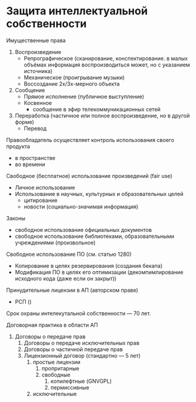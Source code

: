 # Защита интеллектуальной собственности 

Имущественные права
1. Воспроизведение
    - Репрографическое (сканирование, конспектирование. в малых объёмах информация воспроизводиться может, но с указанием источника)
    - Механическое (проигрывание музыки)
    - Воссоздание 2х/3х-мерного объекта
2. Сообщение
    - Прямое исполнение (публичное выступление)
    - Косвенное
        - сообщение в эфир телекоммуникационных сетей
3. Переработка (частичное или полное воспроизведение, но в другой форме)
    - Перевод

Правообладатель осуществляет контроль использования своего продукта
- в пространстве
- во времени

Свободное (бесплатное) использование произведений (fair use)
- Личное использование
- Использование в научных, культурных и образовательных целей
    - цитирование
    - новости (социально-значимая информация)

Законы
- свободное использование официальных документов
- свободное использование библиотеками, образовательными учреждениями (произвольное)

Свободное использование ПО (см. статью 1280)
- Копирование в целях резервирования (создания бекапа)
- Модификация ПО в целях его оптимизации (декомпимлирование исходного кода (даже если он закрыт))

Принудительные лицензии в АП (авторском праве)
- РСП ()

Срок охраны интелекутальной собственности — 70 лет.

Договорная практика в области АП
1. Договоры о передаче прав
    1. Договоры о передаче исключительных прав
    2. Договоры о частичной передаче прав
    3. Лицензионный договор (стандартно — 5 лет)
        1. простые лицензии
            1. пропритарные
            2. свободные
                1. копилефтные (GNVGPL)
                2. пермиссивные
        2. исключительные